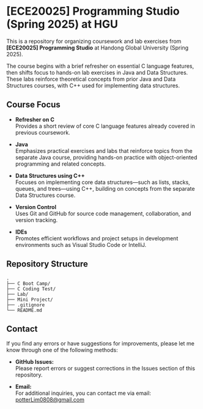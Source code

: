 # [ECE20025] Programming Studio (Spring 2025) at HGU

This is a repository for organizing coursework and lab exercises from **[ECE20025] Programming Studio** at Handong Global University (Spring 2025).

The course begins with a brief refresher on essential C language features, then shifts focus to hands-on lab exercises in Java and Data Structures. These labs reinforce theoretical concepts from prior Java and Data Structures courses, with C++ used for implementing data structures.

## Course Focus

- **Refresher on C**  
  Provides a short review of core C language features already covered in previous coursework.

- **Java**  
  Emphasizes practical exercises and labs that reinforce topics from the separate Java course, providing hands-on practice with object-oriented programming and related concepts.

- **Data Structures using C++**  
  Focuses on implementing core data structures—such as lists, stacks, queues, and trees—using C++, building on concepts from the separate Data Structures course.

- **Version Control**  
  Uses Git and GitHub for source code management, collaboration, and version tracking.

- **IDEs**  
  Promotes efficient workflows and project setups in development environments such as Visual Studio Code or IntelliJ.

## Repository Structure

```plaintext
.
├── C Boot Camp/
├── C Coding Test/
├── Lab/
├── Mini Project/ 
├── .gitignore
└── README.md
```

## Contact

If you find any errors or have suggestions for improvements, please let me know through one of the following methods:

- **GitHub Issues:**  
  Please report errors or suggest corrections in the Issues section of this repository.

- **Email:**  
  For additional inquiries, you can contact me via email: potterLim0808@gmail.com